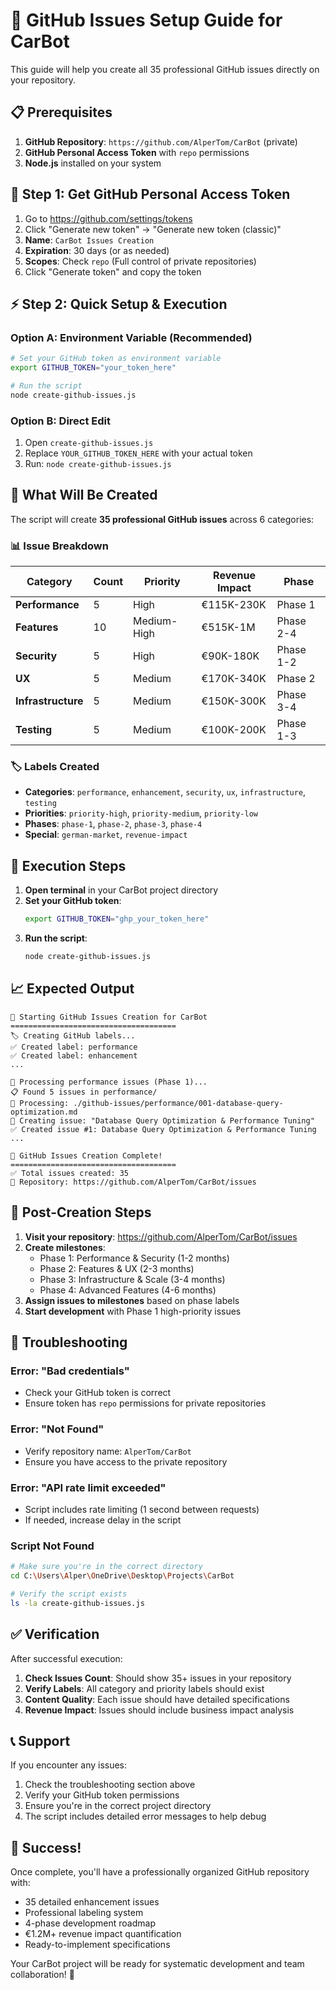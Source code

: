# 🚀 GitHub Issues Setup Guide for CarBot

This guide will help you create all 35 professional GitHub issues directly on your repository.

## 📋 Prerequisites

1. **GitHub Repository**: `https://github.com/AlperTom/CarBot` (private)
2. **GitHub Personal Access Token** with `repo` permissions
3. **Node.js** installed on your system

## 🔑 Step 1: Get GitHub Personal Access Token

1. Go to https://github.com/settings/tokens
2. Click "Generate new token" → "Generate new token (classic)"
3. **Name**: `CarBot Issues Creation`
4. **Expiration**: 30 days (or as needed)
5. **Scopes**: Check `repo` (Full control of private repositories)
6. Click "Generate token" and copy the token

## ⚡ Step 2: Quick Setup & Execution

### Option A: Environment Variable (Recommended)

```bash
# Set your GitHub token as environment variable
export GITHUB_TOKEN="your_token_here"

# Run the script
node create-github-issues.js
```

### Option B: Direct Edit

1. Open `create-github-issues.js`
2. Replace `YOUR_GITHUB_TOKEN_HERE` with your actual token
3. Run: `node create-github-issues.js`

## 🎯 What Will Be Created

The script will create **35 professional GitHub issues** across 6 categories:

### 📊 Issue Breakdown

| Category | Count | Priority | Revenue Impact | Phase |
|----------|-------|----------|----------------|-------|
| **Performance** | 5 | High | €115K-230K | Phase 1 |
| **Features** | 10 | Medium-High | €515K-1M | Phase 2-4 |
| **Security** | 5 | High | €90K-180K | Phase 1-2 |
| **UX** | 5 | Medium | €170K-340K | Phase 2 |
| **Infrastructure** | 5 | Medium | €150K-300K | Phase 3-4 |
| **Testing** | 5 | Medium | €100K-200K | Phase 1-3 |

### 🏷️ Labels Created

- **Categories**: `performance`, `enhancement`, `security`, `ux`, `infrastructure`, `testing`
- **Priorities**: `priority-high`, `priority-medium`, `priority-low`
- **Phases**: `phase-1`, `phase-2`, `phase-3`, `phase-4`
- **Special**: `german-market`, `revenue-impact`

## 🚀 Execution Steps

1. **Open terminal** in your CarBot project directory
2. **Set your GitHub token**:
   ```bash
   export GITHUB_TOKEN="ghp_your_token_here"
   ```
3. **Run the script**:
   ```bash
   node create-github-issues.js
   ```

## 📈 Expected Output

```
🚀 Starting GitHub Issues Creation for CarBot
=====================================
🏷️ Creating GitHub labels...
✅ Created label: performance
✅ Created label: enhancement
...

📁 Processing performance issues (Phase 1)...
📋 Found 5 issues in performance/
📝 Processing: ./github-issues/performance/001-database-query-optimization.md
🚀 Creating issue: "Database Query Optimization & Performance Tuning"
✅ Created issue #1: Database Query Optimization & Performance Tuning
...

🎉 GitHub Issues Creation Complete!
=====================================
✅ Total issues created: 35
🔗 Repository: https://github.com/AlperTom/CarBot/issues
```

## 🎯 Post-Creation Steps

1. **Visit your repository**: https://github.com/AlperTom/CarBot/issues
2. **Create milestones**:
   - Phase 1: Performance & Security (1-2 months)
   - Phase 2: Features & UX (2-3 months)
   - Phase 3: Infrastructure & Scale (3-4 months)
   - Phase 4: Advanced Features (4-6 months)
3. **Assign issues to milestones** based on phase labels
4. **Start development** with Phase 1 high-priority issues

## 🔧 Troubleshooting

### Error: "Bad credentials"
- Check your GitHub token is correct
- Ensure token has `repo` permissions for private repositories

### Error: "Not Found"
- Verify repository name: `AlperTom/CarBot`
- Ensure you have access to the private repository

### Error: "API rate limit exceeded"
- Script includes rate limiting (1 second between requests)
- If needed, increase delay in the script

### Script Not Found
```bash
# Make sure you're in the correct directory
cd C:\Users\Alper\OneDrive\Desktop\Projects\CarBot

# Verify the script exists
ls -la create-github-issues.js
```

## ✅ Verification

After successful execution:

1. **Check Issues Count**: Should show 35+ issues in your repository
2. **Verify Labels**: All category and priority labels should exist
3. **Content Quality**: Each issue should have detailed specifications
4. **Revenue Impact**: Issues should include business impact analysis

## 📞 Support

If you encounter any issues:
1. Check the troubleshooting section above
2. Verify your GitHub token permissions
3. Ensure you're in the correct project directory
4. The script includes detailed error messages to help debug

## 🎉 Success!

Once complete, you'll have a professionally organized GitHub repository with:
- 35 detailed enhancement issues
- Professional labeling system
- 4-phase development roadmap
- €1.2M+ revenue impact quantification
- Ready-to-implement specifications

Your CarBot project will be ready for systematic development and team collaboration! 🚀